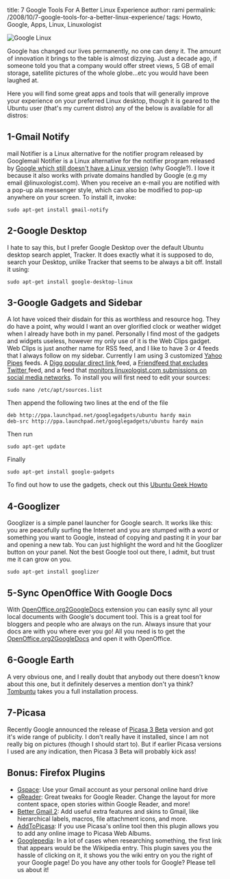 title: 7 Google Tools For A Better Linux Experience
author: rami
permalink: /2008/10/7-google-tools-for-a-better-linux-experience/
tags: Howto, Google, Apps, Linux, Linuxologist

![Google Linux]({filename}/images/googlelinux.png)

Google has changed our lives permanently, no one can deny it. The amount of innovation it brings to the table is almost dizzying. Just a decade ago, if someone told you that a company would offer street views, 5 GB of email storage, satellite pictures of the whole globe...etc you would have been laughed at.

Here you will find some great apps and tools that will generally improve your experience on your preferred Linux desktop, though it is geared to the Ubuntu user (that's my current distro) any of the below is available for all distros:

## 1-Gmail Notify

mail Notifier is a Linux alternative for the notifier program released by Googlemail Notifier is a Linux alternative for the notifier program released by [Google which still doesn't have a Linux version](http://toolbar.google.com/gmail-helper/notifier_windows.html) (why Google?). I love it because it also works with private domains handled by Google (e.g my email @linuxologist.com). When you receive an e-mail you are notified with a pop-up ala messenger style, which can also be modified to pop-up anywhere on your screen. To install it, invoke: 

    sudo apt-get install gmail-notify

## 2-Google Desktop

I hate to say this, but I prefer Google Desktop over the default Ubuntu desktop search applet, Tracker. It does exactly what it is supposed to do, search your Desktop, unlike Tracker that seems to be always a bit off. Install it using: 

    sudo apt-get install google-desktop-linux

## 3-Google Gadgets and Sidebar

A lot have voiced their disdain for this as worthless and resource hog. They do have a point, why would I want an over glorified clock or weather widget when I already have both in my panel. Personally I find most of the gadgets and widgets useless, however my only use of it is the Web Clips gadget. Web Clips is just another name for RSS feed, and I like to have 3 or 4 feeds that I always follow on my sidebar. Currently I am using 3 customized [Yahoo Pipes](http://pipes.yahoo.com) feeds. A [Digg popular direct link ](http://pipes.yahoo.com/georgywoods/sdfv2)feed, a [Friendfeed  that excludes Twitter ](http://pipes.yahoo.com/geekygirldawn/20ea93289bc362939bfd65883733fc16)feed, and a feed that [monitors linuxologist.com submissions on social media networks](http://pipes.yahoo.com/pipes/pipe.info?_id=e5f7cb1befdb4139590a7342a827cc43). To install you will first need to edit your sources: 

    sudo nano /etc/apt/sources.list

Then append the following two lines at the end of the file 

    deb http://ppa.launchpad.net/googlegadgets/ubuntu hardy main
    deb-src http://ppa.launchpad.net/googlegadgets/ubuntu hardy main

Then run 

    sudo apt-get update

Finally 

    sudo apt-get install google-gadgets

To find out how to use the gadgets, check out this [Ubuntu Geek Howto](http://www.ubuntugeek.com/howto-install-google-gadgets-in-ubuntu-804-hardy-heron.html)

## 4-Googlizer

Googlizer is a simple panel launcher for Google search. It works like this: you are peacefully surfing the Internet and you are stumped with a word or something you want to Google, instead of copying and pasting it in your bar and opening a new tab. You can just highlight the word and hit the Googlizer button on your panel. Not the best Google tool out there, I admit, but trust me it can grow on you. 

    sudo apt-get install googlizer

## 5-Sync OpenOffice With Google Docs

With [OpenOffice.org2GoogleDocs](http://extensions.services.openoffice.org/project/ooo2gd) extension you can easily sync all your local documents with Google's document tool. This is a great tool for bloggers and people who are always on the run. Always insure that your docs are with you where ever you go! All you need is to get the [OpenOffice.org2GoogleDocs](http://extensions.services.openoffice.org/project/ooo2gd) and open it with OpenOffice.

## 6-Google Earth

A very obvious one, and I really doubt that anybody out there doesn't know about this one, but it definitely deserves a mention don't ya think? [Tombuntu](http://tombuntu.com/index.php/2007/11/28/how-to-install-google-earth-in-ubuntu/) takes you a full installation process.

## 7-Picasa

Recently Google announced the release of [Picasa 3 Beta](http://picasa.google.com/linux/) version and got it's wide range of publicity. I don't really have it installed, since I am not really big on pictures (though I should start to). But if earlier Picasa versions I used are any indication, then Picasa 3 Beta will probably kick ass!

## Bonus: Firefox Plugins

* [Gspace](https://addons.mozilla.org/en-US/firefox/addon/1593): Use your Gmail account as your personal online hard drive
* [gReader](https://addons.mozilla.org/en-US/firefox/addon/6424): Great tweaks for Google Reader. Change the layout for more content space, open stories within Google Reader, and more!
* [Better Gmail 2](https://addons.mozilla.org/en-US/firefox/addon/6076): Add useful extra features and skins to Gmail, like hierarchical labels, macros, file attachment icons, and more.
* [AddToPicasa](https://addons.mozilla.org/en-US/firefox/addon/5699): If you use Picasa's online tool then this plugin allows you to add any online image to Picasa Web Albums.
* [Googlepedia](https://addons.mozilla.org/en-US/firefox/addon/2517): In a lot of cases when researching something, the first link that appears would be the Wikipedia entry. This plugin saves you the hassle of clicking on it, it shows you the wiki entry on you the right of your Google page!
Do you have any other tools for Google? Please tell us about it!

